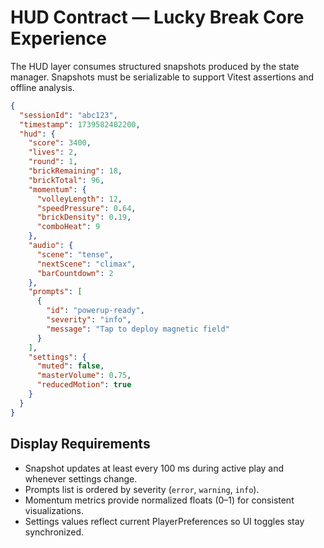# HUD Contract — Lucky Break Core Experience

The HUD layer consumes structured snapshots produced by the state manager. Snapshots must be serializable to support Vitest assertions and offline analysis.

```json
{
  "sessionId": "abc123",
  "timestamp": 1739582402200,
  "hud": {
    "score": 3400,
    "lives": 2,
    "round": 1,
    "brickRemaining": 18,
    "brickTotal": 96,
    "momentum": {
      "volleyLength": 12,
      "speedPressure": 0.64,
      "brickDensity": 0.19,
      "comboHeat": 9
    },
    "audio": {
      "scene": "tense",
      "nextScene": "climax",
      "barCountdown": 2
    },
    "prompts": [
      {
        "id": "powerup-ready",
        "severity": "info",
        "message": "Tap to deploy magnetic field"
      }
    ],
    "settings": {
      "muted": false,
      "masterVolume": 0.75,
      "reducedMotion": true
    }
  }
}
```

## Display Requirements
- Snapshot updates at least every 100 ms during active play and whenever settings change.
- Prompts list is ordered by severity (`error`, `warning`, `info`).
- Momentum metrics provide normalized floats (0–1) for consistent visualizations.
- Settings values reflect current PlayerPreferences so UI toggles stay synchronized.
